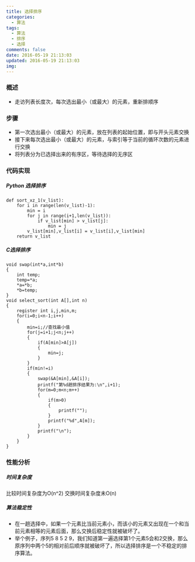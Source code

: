 ```yaml
---
title: 选择排序
categories:
  - 算法
tags:
  - 算法
  - 排序
  - 选择
comments: false
date: 2016-05-19 21:13:03
updated: 2016-05-19 21:13:03
img:
---
```

### 概述
- 走访列表长度次，每次选出最小（或最大）的元素，重新排顺序

### 步骤
- 第一次选出最小（或最大）的元素，放在列表的起始位置，即与开头元素交换
- 接下来每次选出最小（或最大）的元素，与索引等于当前的循环次数的元素进行交换
- 将列表分为已选择出来的有序区，等待选择的无序区

### 代码实现

##### Python 选择排序
```
def sort_xz_1(v_list):
    for i in range(len(v_list)-1):
        min = i
        for j in range(i+1,len(v_list)):
            if v_list[min] > v_list[j]:
                min = j
        v_list[min],v_list[i] = v_list[i],v_list[min]
    return v_list
```

##### C选择排序
```
void swap(int*a,int*b)
{
    int temp;
    temp=*a;
    *a=*b;
    *b=temp;
}
void select_sort(int A[],int n)
{
    register int i,j,min,m;
    for(i=0;i<n-1;i++)
    {
        min=i;//查找最小值
        for(j=i+1;j<n;j++)
        {
            if(A[min]>A[j])
            {
                min=j;
            }
        }
        if(min!=i)
        {
            swap(&A[min],&A[i]);
            printf("第%d趟排序结果为:\n",i+1);
            for(m=0;m<n;m++)
            {
                if(m>0)
                {
                    printf("");
                }
                printf("%d",A[m]);
            }
            printf("\n");
        }
    }
}
```


### 性能分析
##### 时间复杂度
比较时间复杂度为O(n^2)
交换时间复杂度未O(n)

##### 算法稳定性
- 在一趟选择中，如果一个元素比当前元素小，而该小的元素又出现在一个和当前元素相等的元素后面，那么交换后稳定性就被破坏了。
- 举个例子，序列5 8 5 2 9，我们知道第一遍选择第1个元素5会和2交换，那么原序列中两个5的相对前后顺序就被破坏了，所以选择排序是一个不稳定的排序算法。